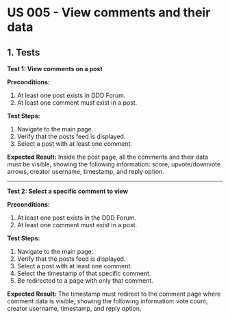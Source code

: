 # US 005 - View comments and their data

## 1. Tests

**Test 1: View comments on a post**

**Preconditions:**

1. At least one post exists in DDD Forum.
2. At least one comment must exist in a post.

**Test Steps:**

1. Navigate to the main page.
2. Verify that the posts feed is displayed.
3. Select a post with at least one comment.

**Expected Result:**
Inside the post page, all the comments and their data must be visible, showing the following information: score, upvote/downvote arrows, creator username, timestamp, and reply option.

---

**Test 2: Select a specific comment to view**

**Preconditions:**

1. At least one post exists in the DDD Forum.
2. At least one comment must exist in a post.

**Test Steps:**

1. Navigate to the main page.
2. Verify that the posts feed is displayed.
3. Select a post with at least one comment.
4. Select the timestamp of that specific comment.
5. Be redirected to a page with only that comment.

**Expected Result:**
The timestamp must redirect to the comment page where comment data is visible, showing the following information: vote count, creator username, timestamp, and reply option.


